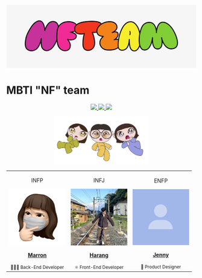 ![banner](../images/nf-team.PNG)

# MBTI "NF" team

<p align="center">
  <a href="https://blog.naver.com/nf-team">
    <img src="https://img.shields.io/badge/Blog-03C75A?style=flat-square&logo=Naver&logoColor=white"/>
  </a>
  <a href="#">
    <img src="https://img.shields.io/badge/Notion-000000?style=flat-square&logo=notion&logoColor=#000000"/>
  </a>
  <a href="https://hits.seeyoufarm.com">
    <img src="https://hits.seeyoufarm.com/api/count/incr/badge.svg?url=https%3A%2F%2Fgithub.com%2Fmbti-nf-team&count_bg=%2379C83D&title_bg=%23555555&icon=&icon_color=%23E7E7E7&title=hits&edge_flat=false"/>
  </a>
</p>

<div align="center">
  <img src="../images/profile.PNG" width="50%" alt=""/>
</div>

<table align="center" width="100%">
  <tr>
    <td align="center"><p>INFP</p><a href="https://github.com/ejolie"><img src="../images/marron-profile.png" width="150px;" alt=""/><br /><p><b>Marron</b></p></a><small>👩🏻‍💻 Back-End Developer</small></td>
    <td align="center"><p>INFJ</p><a href="https://github.com/saseungmin"><img src="../images/harang-profile.jpg" width="150x;" alt=""/><br /><p><b>Harang</b></p></a><small>⚛️ Front-End Developer</small></td>
    <td align="center"><p>ENFP</p><a href="https://github.com/jooseyoung"><img src="../images/mock-profile.png" width="150px;" alt=""/><br /><p><b>Jenny</b></p></a><small>🎨 Product Designer</small></td>
  </tr>
</table>
